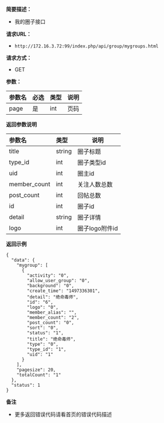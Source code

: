 **简要描述：** 

- 我的圈子接口

**请求URL：** 
- ` http://172.16.3.72:99/index.php/api/group/mygroups.html `
  
**请求方式：**
- GET

**参数：** 

|参数名|必选|类型|说明|
|:----    |:---|:----- |-----   |
|page |是  |int |页码   |



 **返回参数说明** 

|参数名|类型|说明|
|:-----  |:-----|-----                           |
| title  |string|圈子标题                           |
| type_id  |int|圈子类型id                           |
| uid  |int|圈主id                           |
| member_count  |int|关注人数总数                           |
| post_count  |int |回帖总数                           |
| id  |int|圈子id                           |
| detail  |string|圈子详情                           |
| logo  |int |圈子logo附件id                           |

 **返回示例**

``` 
{
  "data": {
    "mygroup": [
      {
        "activity": "0",
        "allow_user_group": "0",
        "background": "0",
        "create_time": "1497336301",
        "detail": "绝命毒师",
        "id": "6",
        "logo": "0",
        "member_alias": "",
        "member_count": "2",
        "post_count": "0",
        "sort": "0",
        "status": "1",
        "title": "绝命毒师",
        "type": "0",
        "type_id": "1",
        "uid": "1"
      }
    ],
    "pagesize": 20,
    "totalCount": "1"
  },
  "status": 1
}
```

 **备注** 

- 更多返回错误代码请看首页的错误代码描述

